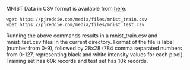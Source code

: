 MNIST Data in CSV format is available from [here](https://pjreddie.com/projects/mnist-in-csv/).

    wget https://pjreddie.com/media/files/mnist_train.csv
    wget https://pjreddie.com/media/files/mnist_test.csv

Running the above commands results in a mnist\_train.csv and mnist\_test.csv files in the current directory. Format of the file is label (number from 0-9), followed by 28x28 (784 comma separated numbers from 0-127, representing black and white intensity values for each pixel). Training set has 60k records and test set has 10k records.

